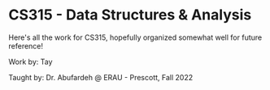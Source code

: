 # CS315 - Data Structures & Analysis

Here's all the work for CS315, hopefully organized somewhat well for future reference!

Work by: Tay

Taught by: Dr. Abufardeh @ ERAU - Prescott, Fall 2022

